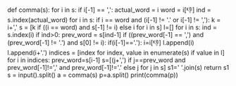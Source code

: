 def comma(s):
    for i in s:
        if i[-1] == ',':
            actual_word = i
            word = i[:-1:]
            ind = s.index(actual_word)
            for i in s:
                if i == word and (i[-1] != '.' or i[-1] != ','):
                    k = i+','
                    s = [k if ((i == word) and s[-1] != i) else i for i in s]
    l=[]
    for i in s:
        ind = s.index(i)
        if ind>0:
            prev_word = s[ind-1]
            if ((prev_word[-1] == ',') and (prev_word[-1] != '.') and s[0] != i):
                if(i[-1]=='.'):
                    i=i[:-1:]
                l.append(i)
                l.append(i+'.')
    indices = [index for index, value in enumerate(s) if value in l]
    for i in indices:
        prev_word=s[i-1]
        s=[(j+',') if j==prev_word and prev_word[-1]!=',' and prev_word[-1]!='.' else j for j in s]
    s1=' '.join(s)
    return s1
s = input().split()
a = comma(s)
p=a.split()
print(comma(p))
